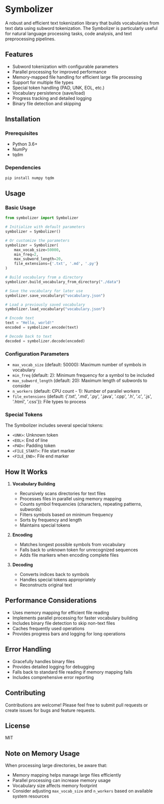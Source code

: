 # Symbolizer

A robust and efficient text tokenization library that builds vocabularies from text data using subword tokenization. The Symbolizer is particularly useful for natural language processing tasks, code analysis, and text preprocessing pipelines.

## Features

- Subword tokenization with configurable parameters
- Parallel processing for improved performance
- Memory-mapped file handling for efficient large file processing
- Support for multiple file types
- Special token handling (PAD, UNK, EOL, etc.)
- Vocabulary persistence (save/load)
- Progress tracking and detailed logging
- Binary file detection and skipping

## Installation

### Prerequisites
- Python 3.6+
- NumPy
- tqdm

### Dependencies
```bash
pip install numpy tqdm
```

## Usage

### Basic Usage

```python
from symbolizer import Symbolizer

# Initialize with default parameters
symbolizer = Symbolizer()

# Or customize the parameters
symbolizer = Symbolizer(
    max_vocab_size=50000,
    min_freq=2,
    max_subword_length=20,
    file_extensions={'.txt', '.md', '.py'}
)

# Build vocabulary from a directory
symbolizer.build_vocabulary_from_directory("./data")

# Save the vocabulary for later use
symbolizer.save_vocabulary("vocabulary.json")

# Load a previously saved vocabulary
symbolizer.load_vocabulary("vocabulary.json")

# Encode text
text = "Hello, world!"
encoded = symbolizer.encode(text)

# Decode back to text
decoded = symbolizer.decode(encoded)
```

### Configuration Parameters

- `max_vocab_size` (default: 50000): Maximum number of symbols in vocabulary
- `min_freq` (default: 2): Minimum frequency for a symbol to be included
- `max_subword_length` (default: 20): Maximum length of subwords to consider
- `n_workers` (default: CPU count - 1): Number of parallel workers
- `file_extensions` (default: {'.txt', '.md', '.py', '.java', '.cpp', '.h', '.c', '.js', '.html', '.css'}): File types to process

### Special Tokens

The Symbolizer includes several special tokens:
- `<UNK>`: Unknown token
- `<EOL>`: End of line
- `<PAD>`: Padding token
- `<FILE_START>`: File start marker
- `<FILE_END>`: File end marker

## How It Works

1. **Vocabulary Building**
   - Recursively scans directories for text files
   - Processes files in parallel using memory mapping
   - Counts symbol frequencies (characters, repeating patterns, subwords)
   - Filters symbols based on minimum frequency
   - Sorts by frequency and length
   - Maintains special tokens

2. **Encoding**
   - Matches longest possible symbols from vocabulary
   - Falls back to unknown token for unrecognized sequences
   - Adds file markers when encoding complete files

3. **Decoding**
   - Converts indices back to symbols
   - Handles special tokens appropriately
   - Reconstructs original text

## Performance Considerations

- Uses memory mapping for efficient file reading
- Implements parallel processing for faster vocabulary building
- Includes binary file detection to skip non-text files
- Caches frequently used operations
- Provides progress bars and logging for long operations

## Error Handling

- Gracefully handles binary files
- Provides detailed logging for debugging
- Falls back to standard file reading if memory mapping fails
- Includes comprehensive error reporting

## Contributing

Contributions are welcome! Please feel free to submit pull requests or create issues for bugs and feature requests.

## License

MIT

## Note on Memory Usage

When processing large directories, be aware that:
- Memory mapping helps manage large files efficiently
- Parallel processing can increase memory usage
- Vocabulary size affects memory footprint
- Consider adjusting `max_vocab_size` and `n_workers` based on available system resources
